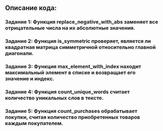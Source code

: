 ## Описание кода:

### Задание 1: Функция replace_negative_with_abs заменяет все отрицательные числа на их абсолютные значения.

### Задание 2: Функция is_symmetric проверяет, является ли квадратная матрица симметричной относительно главной диагонали.

### Задание 3: Функция max_element_with_index находит максимальный элемент в списке и возвращает его значение и индекс.

### Задание 4: Функция count_unique_words считает количество уникальных слов в тексте.

### Задание 5: Функция count_purchases обрабатывает покупки, считая количество приобретенных товаров каждым покупателем.
